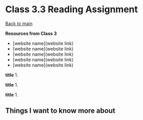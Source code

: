 # Class 3.3 Reading Assignment

[Back to main](https://michaeldulin.github.io/reading-notes)

**Resources from Class 3**
- [website name](website link)
- [website name](website link)
- [website name](website link)
- [website name](website link)
- [website name](website link)

**title**
1. 
  
**title**
1. 
  
**title**
1.

## Things I want to know more about